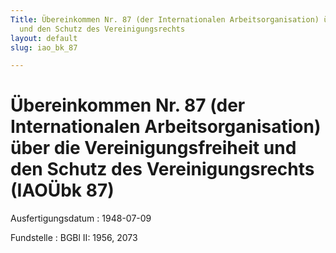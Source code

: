 ```yaml
---
Title: Übereinkommen Nr. 87 (der Internationalen Arbeitsorganisation) über die Vereinigungsfreiheit
  und den Schutz des Vereinigungsrechts
layout: default
slug: iao_bk_87

---
```


# Übereinkommen Nr. 87 (der Internationalen Arbeitsorganisation) über die Vereinigungsfreiheit und den Schutz des Vereinigungsrechts (IAOÜbk 87)

Ausfertigungsdatum
:   1948-07-09

Fundstelle
:   BGBl II: 1956, 2073

